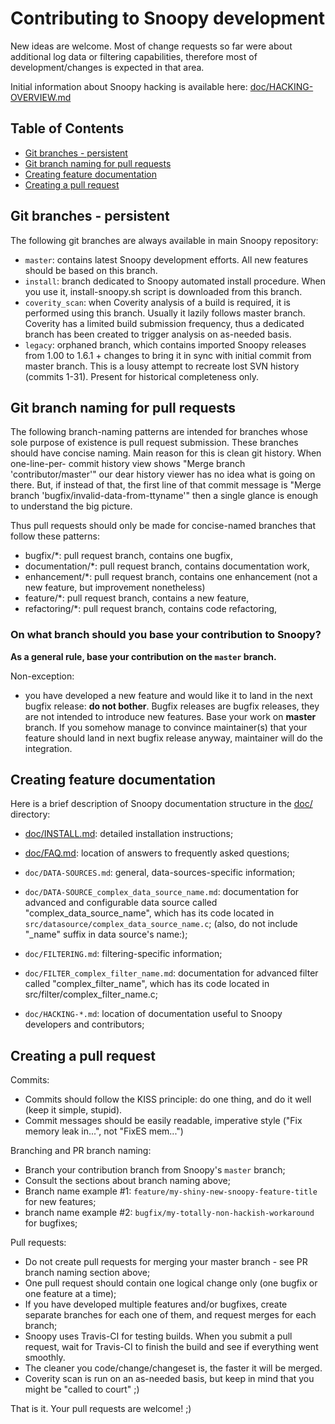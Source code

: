 # Contributing to Snoopy development

New ideas are welcome. Most of change requests so far were about additional
log data or filtering capabilities, therefore most of development/changes
is expected in that area.

Initial information about Snoopy hacking is available here: [doc/HACKING-OVERVIEW.md](../doc/HACKING-OVERVIEW.md)



## Table of Contents

* [Git branches - persistent](#git-branches---persistent)
* [Git branch naming for pull requests](#git-branch-naming-for-pull-requests)
* [Creating feature documentation](#creating-feature-documentation)
* [Creating a pull request](#creating-a-pull-request)



## Git branches - persistent

The following git branches are always available in main Snoopy repository:

- `master`: contains latest Snoopy development efforts. All new features
    should be based on this branch.
- `install`: branch dedicated to Snoopy automated install procedure. When
    you use it, install-snoopy.sh script is downloaded from this
    branch.
- `coverity_scan`: when Coverity analysis of a build is required, it is
    performed using this branch. Usually it lazily follows master
    branch. Coverity has a limited build submission frequency, thus
    a dedicated branch has been created to trigger analysis on
    as-needed basis.
- `legacy`: orphaned branch, which contains imported Snoopy releases from
    1.00 to 1.6.1 + changes to bring it in sync with initial commit
    from master branch. This is a lousy attempt to recreate lost
    SVN history (commits 1-31). Present for historical completeness
    only.



## Git branch naming for pull requests

The following branch-naming patterns are intended for branches whose sole
purpose of existence is pull request submission. These branches should have
concise naming. Main reason for this is clean git history. When one-line-per-
commit history view shows "Merge branch 'contributor/master'" our dear history
viewer has no idea what is going on there. But, if instead of that, the first
line of that commit message is "Merge branch 'bugfix/invalid-data-from-ttyname'"
then a single glance is enough to understand the big picture.

Thus pull requests should only be made for concise-named branches that follow
these patterns:
- bugfix/*:        pull request branch, contains one bugfix,
- documentation/*: pull request branch, contains documentation work,
- enhancement/*:   pull request branch, contains one enhancement (not a new feature, but improvement nonetheless)
- feature/*:       pull request branch, contains a new feature,
- refactoring/*:   pull request branch, contains code refactoring,



### On what branch should you base your contribution to Snoopy?

**As a general rule, base your contribution on the `master` branch.**

Non-exception:
- you have developed a new feature and would like it to land in the next bugfix
    release: **do not bother**. Bugfix releases are bugfix releases, they are
    not intended to introduce new features. Base your work on **master** branch.
    If you somehow manage to convince maintainer(s) that your feature should
    land in next bugfix release anyway, maintainer will do the integration.



## Creating feature documentation

Here is a brief description of Snoopy documentation structure in the [doc/](../doc) directory:

- [doc/INSTALL.md](../doc/INSTALL.md): detailed installation instructions;
- [doc/FAQ.md](../doc/FAQ.md): location of answers to frequently asked questions;

- `doc/DATA-SOURCES.md`: general, data-sources-specific information;
- `doc/DATA-SOURCE_complex_data_source_name.md`: documentation for advanced
    and configurable data source called "complex_data_source_name", which
    has its code located in `src/datasource/complex_data_source_name.c`;
    (also, do not include "_name" suffix in data source's name:);

- `doc/FILTERING.md`: filtering-specific information;
- `doc/FILTER_complex_filter_name.md`: documentation for advanced filter called
    "complex_filter_name", which has its code located in
    src/filter/complex_filter_name.c;

- `doc/HACKING-*.md`: location of documentation useful to Snoopy developers and contributors;



## Creating a pull request

Commits:
- Commits should follow the KISS principle: do one thing, and do it well (keep it simple, stupid).
- Commit messages should be easily readable, imperative style ("Fix memory leak in...", not "FixES mem...")

Branching and PR branch naming:
- Branch your contribution branch from Snoopy's `master` branch;
- Consult the sections about branch naming above;
- Branch name example #1: `feature/my-shiny-new-snoopy-feature-title` for new features;
- branch name example #2: `bugfix/my-totally-non-hackish-workaround` for bugfixes;

Pull requests:
- Do not create pull requests for merging your master branch - see PR branch naming section above;
- One pull request should contain one logical change only
    (one bugfix or one feature at a time);
- If you have developed multiple features and/or bugfixes, create separate
    branches for each one of them, and request merges for each branch;
- Snoopy uses Travis-CI for testing builds. When you submit a pull request,
    wait for Travis-CI to finish the build and see if everything went
    smoothly.
- The cleaner you code/change/changeset is,
    the faster it will be merged.
- Coverity scan is run on an as-needed basis, but keep in mind that you might be
    "called to court" ;)



That is it. Your pull requests are welcome! ;)
